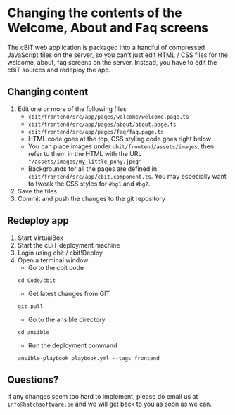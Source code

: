 Changing the contents of the Welcome, About and Faq screens
===========================================================

The cBiT web application is packaged into a handful of
compressed JavaScript files on the server, so you can't
just edit HTML / CSS files for the welcome, about, faq
screens on the server.  Instead, you have to edit the
cBiT sources and redeploy the app.

Changing content
----------------
1. Edit one or more of the following files
   * `cbit/frontend/src/app/pages/welcome/welcome.page.ts`
   * `cbit/frontend/src/app/pages/about/about.page.ts`
   * `cbit/frontend/src/app/pages/faq/faq.page.ts`
   -  HTML code goes at the top, CSS styling code goes right below
   -  You can place images under `cbit/frontend/assets/images`,
      then refer to them in the HTML with the URL `"/assets/images/my_little_pony.jpeg"`
   - Backgrounds for all the pages are defined in `cbit/frontend/src/app/cbit.component.ts`.
     You may especially want to tweak the CSS styles for `#bg1` and `#bg2`.
2. Save the files
3. Commit and push the changes to the git repository


Redeploy app
------------
1. Start VirtualBox
2. Start the cBiT deployment machine
3. Login using cbit / cbit!Deploy
4. Open a terminal window
   - Go to the cbit code
   ```
   cd Code/cbit
   ```
   - Get latest changes from GIT
   ```
   git pull
   ```
   - Go to the ansible directory
   ```
   cd ansible
   ```
   - Run the deployment command
   ```
   ansible-playbook playbook.yml --tags frontend
   ```


Questions?
----------
If any changes seem too hard to implement, please do
email us at `info@hatchsoftware.be` and we will
get back to you as soon as we can.